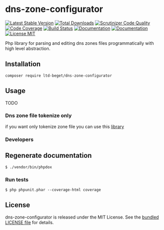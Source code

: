 # dns-zone-configurator

[![Latest Stable Version](https://poser.pugx.org/ltd-beget/dns-zone-configurator/version)](https://packagist.org/packages/ltd-beget/dns-zone-configurator) 
[![Total Downloads](https://poser.pugx.org/ltd-beget/dns-zone-configurator/downloads)](https://packagist.org/packages/ltd-beget/dns-zone-configurator)
[![Scrutinizer Code Quality](https://scrutinizer-ci.com/g/LTD-Beget/dns-zone-configurator/badges/quality-score.png?b=master)](https://scrutinizer-ci.com/g/LTD-Beget/dns-zone-configurator/?branch=master)
[![Code Coverage](https://scrutinizer-ci.com/g/LTD-Beget/dns-zone-configurator/badges/coverage.png?b=master)](https://scrutinizer-ci.com/g/LTD-Beget/dns-zone-configurator/?branch=master)
[![Build Status](https://scrutinizer-ci.com/g/LTD-Beget/dns-zone-configurator/badges/build.png?b=master)](https://scrutinizer-ci.com/g/LTD-Beget/dns-zone-configurator/build-status/master)
[![Documentation](https://img.shields.io/badge/code-documented-brightgreen.svg)](http://ltd-beget.github.io/dns-zone-configurator/documentation/html/index.html)
[![Documentation](https://img.shields.io/badge/code-coverage-brightgreen.svg)](http://ltd-beget.github.io/dns-zone-configurator/coverage/)
[![License MIT](http://img.shields.io/badge/license-MIT-blue.svg?style=flat)](https://github.com/LTD-Beget/dns-zone-configurator/blob/master/LICENSE)


Php library for parsing and editing dns zones files programmatically with high level abstraction.

## Installation

```shell
composer require ltd-beget/dns-zone-configurator
```

## Usage

TODO

### Dns zone file tokenize only
if you want only tokenize zone file you can use this [library](https://github.com/LTD-Beget/dns-zone-parser) 


### Developers

## Regenerate documentation
```shell
$ ./vendor/bin/phpdox
```

### Run tests

```shell
$ php phpunit.phar --coverage-html coverage
```

## License

dns-zone-configurator is released under the MIT License.
See the [bundled LICENSE file](LICENSE) for details.
